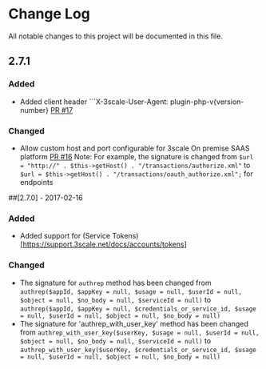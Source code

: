 # Change Log
All notable changes to this project will be documented in this file.

## 2.7.1

### Added
- Added client header ```X-3scale-User-Agent: plugin-php-v{version-number} [PR #17](https://github.com/3scale/3scale_ws_api_for_php/pull/17)

### Changed
- Allow custom host and port configurable for 3scale On premise SAAS platform [PR #16](https://github.com/3scale/3scale_ws_api_for_php/pull/16)  Note: For example, the signature is changed from ```$url = "http://" . $this->getHost() . "/transactions/authorize.xml"``` to ```$url = $this->getHost() . "/transactions/oauth_authorize.xml";``` for endpoints

##[2.7.0] - 2017-02-16
### Added
- Added support for (Service Tokens)[https://support.3scale.net/docs/accounts/tokens]

### Changed
- The signature for `authrep` method has been changed from `authrep($appId, $appKey = null, $usage = null, $userId = null, $object = null, $no_body = null, $serviceId = null)` to `authrep($appId, $appKey = null, $credentials_or_service_id, $usage = null, $userId = null, $object = null, $no_body = null)`
- The signature for 'authrep_with_user_key' method has been changed from `authrep_with_user_key($userKey, $usage = null, $userId = null, $object = null, $no_body = null, $serviceId = null)` to `authrep_with_user_key($userKey, $credentials_or_service_id, $usage = null, $userId = null, $object = null, $no_body = null)`

